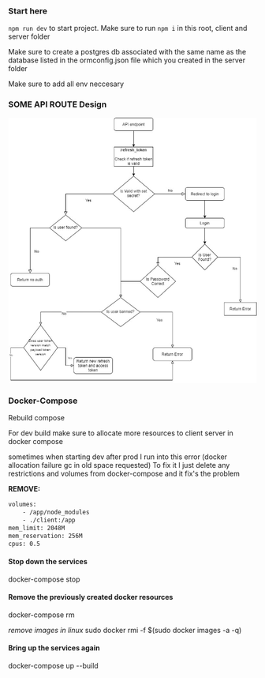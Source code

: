 ### Start here

`npm run dev` to start project.
Make sure to run `npm i` in this root, client and server folder

Make sure to create a postgres db associated with the same name as the database listed in the ormconfig.json file which you created in the server folder

Make sure to add all env neccesary

### SOME API ROUTE Design

![MovieApiDesign](./MovieApiDesign.jpg)

### Docker-Compose

Rebuild compose

For dev build make sure to allocate more resources to client server in docker compose

sometimes when starting dev after prod I run into this error (docker allocation failure gc in old space requested)
To fix it I just delete any restrictions and volumes from docker-compose and it fix's the problem

**REMOVE:**

```
volumes:
    - /app/node_modules
    - ./client:/app
mem_limit: 2048M
mem_reservation: 256M
cpus: 0.5
```

#### Stop down the services

docker-compose stop

#### Remove the previously created docker resources

docker-compose rm

_remove images in linux_
sudo docker rmi -f $(sudo docker images -a -q)

#### Bring up the services again

docker-compose up --build

